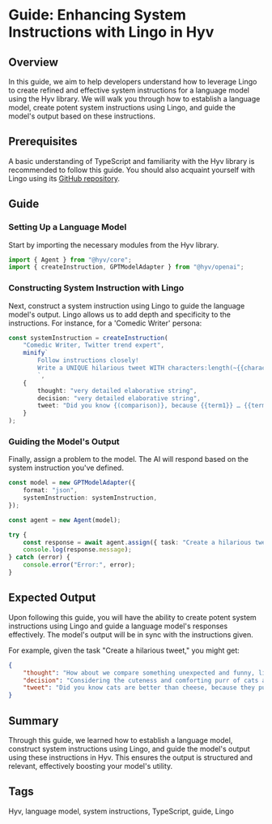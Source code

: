 # Guide: Enhancing System Instructions with Lingo in Hyv

## Overview

In this guide, we aim to help developers understand how to leverage Lingo to create refined and
effective system instructions for a language model using the Hyv library. We will walk you through
how to establish a language model, create potent system instructions using Lingo, and guide the
model's output based on these instructions.

## Prerequisites

A basic understanding of TypeScript and familiarity with the Hyv library is recommended to follow
this guide. You should also acquaint yourself with Lingo using its
[GitHub repository](https://github.com/failfa-st/lingo).

## Guide

### Setting Up a Language Model

Start by importing the necessary modules from the Hyv library.

```typescript
import { Agent } from "@hyv/core";
import { createInstruction, GPTModelAdapter } from "@hyv/openai";
```

### Constructing System Instruction with Lingo

Next, construct a system instruction using Lingo to guide the language model's output. Lingo allows
us to add depth and specificity to the instructions. For instance, for a 'Comedic Writer' persona:

```typescript
const systemInstruction = createInstruction(
    "Comedic Writer, Twitter trend expert",
    minify`
        Follow instructions closely!
        Write a UNIQUE hilarious tweet WITH characters:length(~{{characterCount}}) AND hashtags:length(~{{hashtagCount}}), emojis:length(~{{emojiCount}}), images:length(={{imageCount}})!
        `,
    {
        thought: "very detailed elaborative string",
        decision: "very detailed elaborative string",
        tweet: "Did you know {(comparison)}, because {{term1}} … {{term2}} ?",
    }
);
```

### Guiding the Model's Output

Finally, assign a problem to the model. The AI will respond based on the system instruction you've
defined.

```typescript
const model = new GPTModelAdapter({
    format: "json",
    systemInstruction: systemInstruction,
});

const agent = new Agent(model);

try {
    const response = await agent.assign({ task: "Create a hilarious tweet." });
    console.log(response.message);
} catch (error) {
    console.error("Error:", error);
}
```

## Expected Output

Upon following this guide, you will have the ability to create potent system instructions using
Lingo and guide a language model's responses effectively. The model's output will be in sync with
the instructions given.

For example, given the task "Create a hilarious tweet," you might get:

```json
{
    "thought": "How about we compare something unexpected and funny, like cats and cheese...",
    "decision": "Considering the cuteness and comforting purr of cats against the mere good taste of cheese, I decide cats are superior.",
    "tweet": "Did you know cats are better than cheese, because they purr and cheese just tastes good? 😻🧀 #CatsOverCheese #Purrfect"
}
```

## Summary

Through this guide, we learned how to establish a language model, construct system instructions
using Lingo, and guide the model's output using these instructions in Hyv. This ensures the output
is structured and relevant, effectively boosting your model's utility.

## Tags

Hyv, language model, system instructions, TypeScript, guide, Lingo
